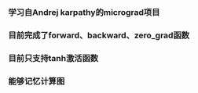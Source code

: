 ### 学习自Andrej karpathy的micrograd项目
### 目前完成了forward、backward、zero_grad函数
### 目前只支持tanh激活函数
### 能够记忆计算图